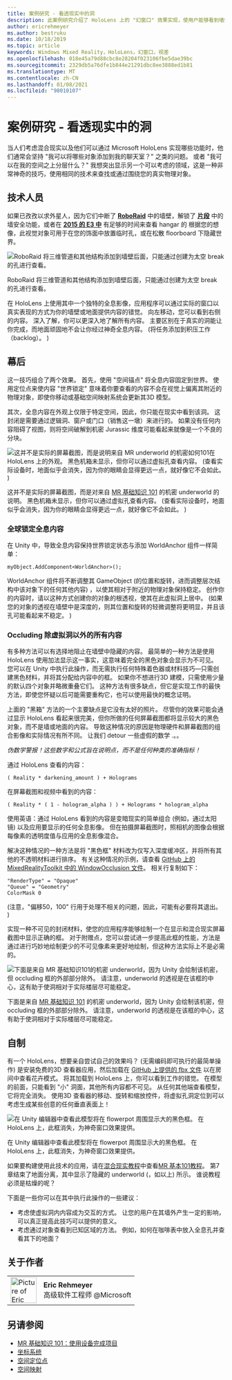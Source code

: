 ```yaml
---
title: 案例研究 - 看透现实中的洞
description: 此案例研究介绍了 HoloLens 上的 "幻窗口" 效果实现，使用户能够看到墙壁、地面下和虚拟空缺。
author: ericrehmeyer
ms.author: bestruku
ms.date: 10/18/2019
ms.topic: article
keywords: Windows Mixed Reality，HoloLens，幻窗口，视差
ms.openlocfilehash: 018e45a79d88cbc8e28204f023106fbe5dae39bc
ms.sourcegitcommit: 2329db5a76dfe1b844e21291dbc8ee3888ed1b81
ms.translationtype: MT
ms.contentlocale: zh-CN
ms.lasthandoff: 01/08/2021
ms.locfileid: "98010107"
---
```

# <a name="case-study---looking-through-holes-in-your-reality"></a>案例研究 - 看透现实中的洞

当人们考虑混合现实以及他们可以通过 Microsoft HoloLens 实现哪些功能时，他们通常会坚持 "我可以将哪些对象添加到我的聊天室？" 之类的问题。 或者 "我可以在我的空间之上分层什么？" 我想突出显示另一个可以考虑的领域，这是一种非常神奇的技巧，使用相同的技术来查找或通过围绕您的真实物理对象。

## <a name="the-tech"></a>技术人员

如果已孜孜以求外星人，因为它们中断了 **[RoboRaid](https://www.youtube.com/watch?v=Hf9qkURqtbM)** 中的墙壁，解锁了 **[片段](case-study-creating-an-immersive-experience-in-fragments.md)** 中的墙安全功能，或者在 **[2015 的 E3 中](https://www.youtube.com/watch?v=QDw5QjDtFy8)** 有足够的时间来查看 hangar 的 根据您的想像，此视觉对象可用于在您的饰面中放置临时孔，或在松散 floorboard 下隐藏世界。

![RoboRaid 将三维管道和其他结构添加到墙壁后面，只能通过创建为太空 break 的孔进行查看。](../develop/unity/images/roboraid-640px.png)

RoboRaid 将三维管道和其他结构添加到墙壁后面，只能通过创建为太空 break 的孔进行查看。

在 HoloLens 上使用其中一个独特的全息影像，应用程序可以通过实际的窗口以真实表现的方式为你的墙壁或地面提供内容的错觉。 向左移动，您可以看到右侧的内容。 深入了解，你可以更深入地了解所有内容。 主要区别在于真实的洞能让你完成，而地面顽固地不会让你经过神奇全息内容。  (将任务添加到积压工作（backlog）。 ) 

## <a name="behind-the-scenes"></a>幕后

这一技巧组合了两个效果。 首先，使用 "空间锚点" 将全息内容固定到世界。 使用定位点来使内容 "世界锁定" 意味着你要查看的内容不会在视觉上偏离其附近的物理对象，即使你移动或基础空间映射系统会更新其3D 模型。

其次，全息内容在外观上仅限于特定空间，因此，你只能在现实中看到该洞。 这封闭是需要通过逻辑洞、窗户或门口（销售这一墩）来进行的。 如果没有任何内容阻碍了视图，则将空间破解到机密 Jurassic 维度可能看起来就像是一个不良的分块。

![这并不是实际的屏幕截图，而是说明来自 MR underworld 的机密如何101在 HoloLens 上的外观。 黑色机箱未显示，但你可以通过虚拟孔查看内容。  (查看实际设备时，地面似乎会消失，因为你的眼睛会显得更远一点，就好像它不会如此。 ) ](images/origamiholecomposited-640px.png)

这并不是实际的屏幕截图，而是对来自 [MR 基础知识 101](../develop/unity/tutorials/holograms-101.md) 的机密 underworld 的说明。 黑色机箱未显示，但你可以通过虚拟孔查看内容。  (查看实际设备时，地面似乎会消失，因为你的眼睛会显得更远一点，就好像它不会如此。 ) 

### <a name="world-locking-holographic-content"></a>全球锁定全息内容

在 Unity 中，导致全息内容保持世界锁定状态与添加 WorldAnchor 组件一样简单：

```
myObject.AddComponent<WorldAnchor>();
```

WorldAnchor 组件将不断调整其 GameObject (的位置和旋转，进而调整层次结构中该对象下的任何其他内容) ，以使其相对于附近的物理对象保持稳定。 创作你的内容时，请以这种方式创建你的对象的根透视，使其在此虚拟洞上居中。  (如果您的对象的透视在墙壁中是深度的，则其位置和旋转的轻微调整将更明显，并且该孔可能看起来不稳定。 ) 

### <a name="occluding-everything-but-the-virtual-hole"></a>Occluding 除虚拟洞以外的所有内容

有多种方法可以有选择地阻止在墙壁中隐藏的内容。 最简单的一种方法是使用 HoloLens 使用加法显示这一事实，这意味着完全的黑色对象会显示为不可见。 您可以在 Unity 中执行此操作，而无需执行任何特殊着色器或材料技巧—只需创建黑色材料，并将其分配给内容中的框。 如果你不想进行3D 建模，只需使用少量的默认四个对象并略微重叠它们。 这种方法有很多缺点，但它是实现工作的最快方法，即使您怀疑以后可能需要重构它，也可以使用最快的概念证明。

上面的 "黑箱" 方法的一个主要缺点是它没有太好的照片。 尽管你的效果可能会通过显示 HoloLens 看起来很完美，但你所做的任何屏幕截图都将显示较大的黑色对象，而不是墙或地面的内容。 导致这种情况的原因是物理硬件和屏幕截图的组合影像和实际情况有所不同。 让我们 detour 一些虚假的数学 .。。

*伪数学警报！这些数字和公式旨在说明点，而不是任何种类的准确指标！*

通过 HoloLens 查看的内容：

```
( Reality * darkening_amount ) + Holograms
```

在屏幕截图和视频中看到的内容：

```
( Reality * ( 1 - hologram_alpha ) ) + Holograms * hologram_alpha
```

使用英语：通过 HoloLens 看到的内容是变暗现实的简单组合 (例如，通过太阳镜) 以及应用要显示的任何全息影像。 但在拍摄屏幕截图时，照相机的图像会根据每像素的透明度值与应用的全息影像混合。

解决这种情况的一种方法是将 "黑色框" 材料改为仅写入深度缓冲区，并将所有其他的不透明材料进行排序。 有关这种情况的示例，请查看 [GitHub 上的 MixedRealityToolkit 中的 WindowOcclusion 文件](https://github.com/Microsoft/MixedRealityToolkit-Unity/blob/htk_release/Assets/HoloToolkit/Common/Shaders/WindowOcclusion.shader)。 相关行复制如下：

```
"RenderType" = "Opaque"
"Queue" = "Geometry"
ColorMask 0
```

 (注意，"偏移50，100" 行用于处理不相关的问题，因此，可能有必要将其退出。 ) 

实现一种不可见的封闭材料，使您的应用程序能够绘制一个在显示和混合现实屏幕截图中显示正确的框。 对于附赠点，您可以尝试进一步提高此框的性能，方法是通过进行巧妙地绘制更少的不可见像素来更好地绘制，但这种方法实际上不是必需的。

![下面是来自 MR 基础知识101的机密 underworld，因为 Unity 会绘制该机密，但 occluding 框的外部部分除外。 请注意，underworld 的透视是在该框的中心，这有助于使洞相对于实际楼层尽可能稳定。](images/underworld-occluded-640px.png)

下面是来自 [MR 基础知识 101](../develop/unity/tutorials/holograms-101.md) 的机密 underworld，因为 Unity 会绘制该机密，但 occluding 框的外部部分除外。 请注意，underworld 的透视是在该框的中心，这有助于使洞相对于实际楼层尽可能稳定。

## <a name="do-it-yourself"></a>自制

有一个 HoloLens，想要亲自尝试自己的效果吗？  (无需编码即可执行的最简单操作) 是安装免费的3D 查看器应用，然后加载在 [GitHub 上提供的 fbx 文件](https://github.com/Microsoft/HolographicAcademy/tree/CaseStudy-MagicWindow/MagicWindow) 以在房间中查看花卉模式。 将其加载到 HoloLens 上，你可以看到工作的错觉。 在模型的前面，只能看到 "小" 洞面，其他所有内容都不可见。 从任何其他端查看模型，它将完全消失。 使用3D 查看器的移动、旋转和缩放控件，将虚拟孔洞定位到可以考虑生成某些创意的任何垂直表面上！

![在 Unity 编辑器中查看此模型将在 flowerpot 周围显示大的黑色框。 在 HoloLens 上，此框消失，为神奇窗口效果提供。](images/magicwindowflowerpotineditor.png)

在 Unity 编辑器中查看此模型将在 flowerpot 周围显示大的黑色框。 在 HoloLens 上，此框消失，为神奇窗口效果提供。

如果要构建使用此技术的应用，请在[混合现实教程](../develop/unity/tutorials.md)中查看[MR 基本101教程](../develop/unity/tutorials/holograms-101.md)。 第7章结束了地面分离，其中显示了隐藏的 underworld (，如以上) 所示。 谁说教程必须是枯燥的呢？

下面是一些你可以在其中执行此操作的一些建议：
* 考虑使虚拟洞内内容成为交互的方式。 让您的用户在其墙外产生一定的影响，可以真正提高此技巧可以提供的意义。
* 考虑通过对象查看到已知区域的方法。 例如，如何在咖啡表中放入全息孔并查看其下的地面？

## <a name="about-the-author"></a>关于作者

<table style="border-collapse:collapse">
<tr>
<td style="border-style: none" width="60px"><img alt="Picture of Eric Rehmeyer" width="60" height="60" src="images/genericusertile.jpg"></td>
<td style="border-style: none"><b>Eric Rehmeyer</b><br>高级软件工程师 @Microsoft</td>
</tr>
</table>

## <a name="see-also"></a>另请参阅
* [MR 基础知识 101：使用设备完成项目](../develop/unity/tutorials/holograms-101.md)
* [坐标系统](../design/coordinate-systems.md)
* [空间定位点](../design/spatial-anchors.md)
* [空间映射](../design/spatial-mapping.md)
